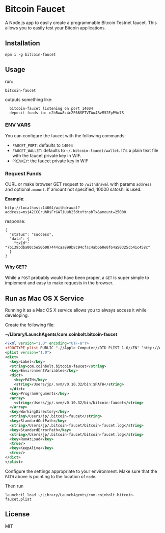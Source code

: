 Bitcoin Faucet
==============

A Node.js app to easily create a programmable Bitcoin Testnet faucet. This allows you to
easily test your Bitcoin applications.


Installation
------------

    npm i -g bitcoin-faucet


Usage
-----

run:

    bitcoin-faucet

outputs something like:

      bitcoin-faucet listening on port 14004
      deposit funds to: n2hBww8z4cZE68SETVTAu4BvM52EpPVo7S


### ENV VARS

You can configure the faucet with the following commands:

- `FAUCET_PORT`: defaults to `14004`
- `FAUCET_WALLET`: defaults to `~/.bitcoin-faucet/wallet`. It's a plain text file with the faucet private key in WIF.
- `PRIVKEY`: the faucet private key in WIF


### Request Funds

CURL or make browser GET request to `/withdrawal` with params `address` and optional `amount`. If amount not specified, 10000 satoshi is used.

**Example**:

    http://localhost:14004/withdrawal?address=msj42CCGruhRsFrGATiUuh25dtxYtnpbTx&amount=25000

response:

    {
      "status": "success",
      "data": {
        "txId": "7b139bdba00cbe506087444caa899b8c94cfac4ab660e0f64a50325cb41c458c"
      }
    }


#### Why GET?

While a `POST` probably would have been proper, a `GET` is super simple to implement and
easy to make requests in the browser.


Run as Mac OS X Service
-----------------------

Running it as a Mac OS X service allows you to always access it while developing.

Create the following file:

**~/Library/LaunchAgents/com.coinbolt.bitcoin-faucet**

```xml
<?xml version="1.0" encoding="UTF-8"?>
<!DOCTYPE plist PUBLIC "-//Apple Computer//DTD PLIST 1.0//EN" "http://www.apple.com/DTDs/PropertyList-1.0.dtd">
<plist version="1.0">
<dict>
  <key>Label</key>
  <string>com.coinbolt.bitcoin-faucet</string>
  <key>EnvironmentVariables</key>
  <dict>
    <key>PATH</key>
    <string>/Users/jp/.nvm/v0.10.32/bin:$PATH</string>
  </dict>
  <key>ProgramArguments</key>
  <array>
    <string>/Users/jp/.nvm/v0.10.32/bin/bitcoin-faucet</string>
  </array>
  <key>WorkingDirectory</key>
  <string>/Users/jp/.bitcoin-faucet</string>
  <key>StandardOutPath</key>
  <string>/Users/jp/.bitcoin-faucet/bitcoin-faucet.log</string>
  <key>StandardErrorPath</key>
  <string>/Users/jp/.bitcoin-faucet/bitcoin-faucet.log</string>
  <key>RunAtLoad</key>
  <true/>
  <key>KeepAlive</key>
  <true/>
</dict>
</plist>
```

Configure the settings appropriate to your environment. Make sure that the `PATH`
above is pointing to the location of `node`.

Then run

    launchctl load ~/Library/LaunchAgents/com.coinbolt.bitcoin-faucet.plist


License
-------

MIT

